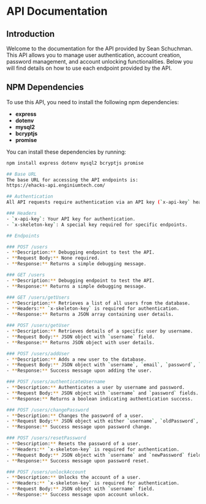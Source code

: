 # API Documentation

## Introduction
Welcome to the documentation for the API provided by Sean Schuchman. This API allows you to manage user authentication, account creation, password management, and account unlocking functionalities. Below you will find details on how to use each endpoint provided by the API.

## NPM Dependencies
To use this API, you need to install the following npm dependencies:

- **express**
- **dotenv**
- **mysql2**
- **bcryptjs**
- **promise**

You can install these dependencies by running:

```bash
npm install express dotenv mysql2 bcryptjs promise

## Base URL
The base URL for accessing the API endpoints is:
https://ehacks-api.enginiumtech.com/

## Authentication
All API requests require authentication via an API key (`x-api-key` header) and, for certain endpoints, a skeleton key (`x-skeleton-key` header). Please ensure you include these headers in your requests.

### Headers
- `x-api-key`: Your API key for authentication.
- `x-skeleton-key`: A special key required for specific endpoints.

## Endpoints

### POST /users
- **Description:** Debugging endpoint to test the API.
- **Request Body:** None required.
- **Response:** Returns a simple debugging message.

### GET /users
- **Description:** Debugging endpoint to test the API.
- **Response:** Returns a simple debugging message.

### GET /users/getUsers
- **Description:** Retrieves a list of all users from the database.
- **Headers:** `x-skeleton-key` is required for authentication.
- **Response:** Returns a JSON array containing user details.

### POST /users/getUser
- **Description:** Retrieves details of a specific user by username.
- **Request Body:** JSON object with `username` field.
- **Response:** Returns JSON object with user details.

### POST /users/addUser
- **Description:** Adds a new user to the database.
- **Request Body:** JSON object with `username`, `email`, `password`, `firstName`, and `lastName` fields.
- **Response:** Success message upon adding the user.

### POST /users/authenticateUsername
- **Description:** Authenticates a user by username and password.
- **Request Body:** JSON object with `username` and `password` fields.
- **Response:** Returns a boolean indicating authentication success.

### POST /users/changePassword
- **Description:** Changes the password of a user.
- **Request Body:** JSON object with either `username`, `oldPassword`, and `newPassword` fields.
- **Response:** Success message upon password change.

### POST /users/resetPassword
- **Description:** Resets the password of a user.
- **Headers:** `x-skeleton-key` is required for authentication.
- **Request Body:** JSON object with `username` and `newPassword` fields.
- **Response:** Success message upon password reset.

### POST /users/unlockAccount
- **Description:** Unlocks the account of a user.
- **Headers:** `x-skeleton-key` is required for authentication.
- **Request Body:** JSON object with `username` field.
- **Response:** Success message upon account unlock.
